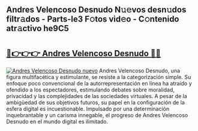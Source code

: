 ## Andres Velencoso Desnudo N𝚞𝚎vos desn𝚞dos filtr𝚊dos - Parts-le3 F𝚘tos vid𝚎o - C𝚘ntenido atr𝚊ctivo he9C5

# <h2><a href="http://mbdktn.tromn.icu/?c=Andres+Velencoso+Desnudo">🔗👉👉👉 Andres Velencoso Desnudo 🔗🔗</a></h2>

[![Andres Velencoso Desnudo nuevo](https://i.imgur.com/pEAQMta.gif)](http://mbdktn.tromn.icu/?c=Andres+Velencoso+Desnudo)
Andres Velencoso Desnudo, una figura multifacética y estimulante, se resiste a la categorización simple. Su enfoque poco convencional de la autorrepresentación en línea ha atraído y ofendido a los espectadores, estimulando debates sobre moralidad, privacidad y las complejidades de las sociedades virtuales. A pesar de la ambigüedad de sus objetivos futuros, su papel en la configuración de la esfera digital es incuestionable. Impulsado por una determinación inquebrantable y un carisma innegable, el progreso de Andres Velencoso Desnudo en el mundo digital es ilimitado.
